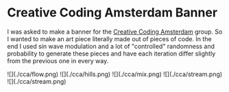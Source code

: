 <!--art.created_on="2024-3-30"-->

# Creative Coding Amsterdam Banner

I was asked to make a banner for the [Creative Coding Amsterdam](https://www.meetup.com/creative-coding-amsterdam/) group. So I wanted to make an art piece literally made out of pieces of code. In the end I used sin wave modulation and a lot of "controlled" randomness and probability to generate these pieces and have each iteration differ slightly from the previous one in every way.

<!-- TODO: look into https://photoswipe.com/ -->
<carousel>
![](./cca/flow.png)
![](./cca/hills.png)
![](./cca/mix.png)
![](./cca/stream.png)
![](./cca/stream.png)
</carousel>
